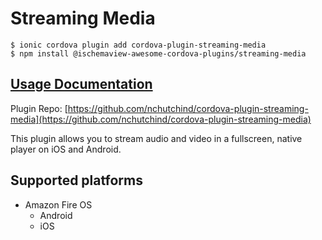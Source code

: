 # Streaming Media

```
$ ionic cordova plugin add cordova-plugin-streaming-media
$ npm install @ischemaview-awesome-cordova-plugins/streaming-media
```

## [Usage Documentation](https://danielsogl.gitbook.io/awesome-cordova-plugins/plugins/streaming-media/)

Plugin Repo: [https://github.com/nchutchind/cordova-plugin-streaming-media](https://github.com/nchutchind/cordova-plugin-streaming-media)

This plugin allows you to stream audio and video in a fullscreen, native player on iOS and Android.

## Supported platforms

- Amazon Fire OS
  - Android
  - iOS
  


